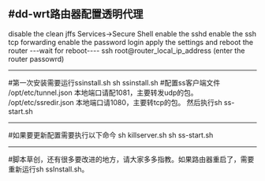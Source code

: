 #dd-wrt路由器配置透明代理
--------------------------------
disable the clean jffs
Services->Secure Shell
enable the sshd
enable the ssh tcp forwarding
enable the password login
apply the settings and reboot the router
---wait for reboot----
ssh root@router_local_ip_address (enter the router passowrd)

--------------------------------
#第一次安装需要运行ssinstall.sh
sh ssinstall.sh 
#配置ss客户端文件
/opt/etc/tunnel.json 本地端口请配1081，主要转发udp的包。
/opt/etc/ssredir.json 本地端口请1080，主要转tcp的包。
然后执行sh ss-start.sh

---------------------------------
#如果要更新配置需要执行以下命今
sh killserver.sh
sh ss-start.sh

---------------------------------
#脚本草创，还有很多要改进的地方，请大家多多指教。如果路由器重启了，需要重新运行sh ssInstall.sh。


